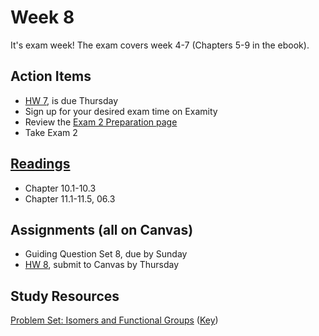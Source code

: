 # Week 8

It's exam week!  The exam covers week 4-7 (Chapters 5-9 in the ebook). 

## Action Items
* [HW 7](https://genchem.science.psu.edu/homework-7-wc), is due Thursday
* Sign up for your desired exam time on Examity
* Review the [Exam 2 Preparation page](https://courses.ed.science.psu.edu/chem110ay/exam-2.md)
* Take Exam 2


## [Readings](https://genchem.science.psu.edu)
* Chapter 10.1-10.3
* Chapter 11.1-11.5, 06.3


## Assignments (all on Canvas)

- Guiding Question Set 8, due by Sunday
- [HW 8](https://genchem.science.psu.edu/homework-8-wc), submit to Canvas by Thursday

## Study Resources

[Problem Set: Isomers and Functional Groups](https://media.ed.science.psu.edu/sites/media/ed/files/documents/problemset15_isomersfunctional_groupswc.pdf) ([Key](https://media.ed.science.psu.edu/sites/media/ed/files/documents/problemset15_isomersfunctional_groups_keywc.pdf))




